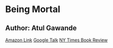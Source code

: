 # Being Mortal
## Author: Atul Gawande

[Amazon Link](https://www.amazon.com/Being-Mortal-Medicine-What-Matters/dp/1250076226/ref=sxts_sxwds-bia-wc-drs1_0?cv_ct_cx=being+mortal&dchild=1&keywords=being+mortal&pd_rd_i=1250076226&pd_rd_r=61c14334-4ce4-446e-bd48-d6cfe170803f&pd_rd_w=iNrd6&pd_rd_wg=7vmJM&pf_rd_p=c33e4373-edb9-47f9-a7e6-5d3d6a7a4ad0&pf_rd_r=1RRXMAYE3TBSGXFNBERJ&psc=1&qid=1607638018&sr=1-1-5e875a02-02b1-4426-9916-8a5c26cd5a14)
[Google Talk](https://youtu.be/mviU9OeufA0)
[NY Times Book Review](https://www.nytimes.com/2014/11/09/books/review/atul-gawande-being-mortal-review.html)
